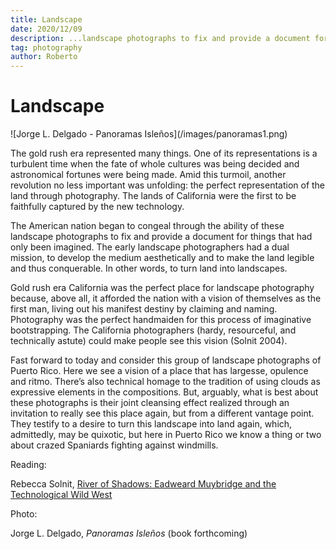 ```yaml
---
title: Landscape
date: 2020/12/09
description: ...landscape photographs to fix and provide a document for things that had only been imagined.
tag: photography
author: Roberto
---
```


# Landscape

<div id="very-important-image">
![Jorge L. Delgado - Panoramas Isleños](/images/panoramas1.png)
</div>

The gold rush era represented many things. One of its representations is a turbulent time when the fate of whole cultures was being decided and astronomical fortunes were being made. Amid this turmoil, another revolution no less important was unfolding: the perfect representation of the land through photography. The lands of California were the first to be faithfully captured by the new technology.

The American nation began to congeal through the ability of these landscape photographs to fix and provide a document for things that had only been imagined. The early landscape photographers had a dual mission, to develop the medium aesthetically and to make the land legible and thus conquerable. In other words, to turn land into landscapes.

Gold rush era California was the perfect place for landscape photography because, above all, it afforded the nation with a vision of themselves as the first man, living out his manifest destiny by claiming and naming. Photography was the perfect handmaiden for this process of imaginative bootstrapping. The California photographers (hardy, resourceful, and technically astute) could make people see this vision (Solnit 2004).

Fast forward to today and consider this group of landscape photographs of Puerto Rico. Here we see a vision of a place that has largesse, opulence and ritmo. There’s also technical homage to the tradition of using clouds as expressive elements in the compositions. But, arguably, what is best about these photographs is their joint cleansing effect realized through an invitation to really see this place again, but from a different vantage point. They testify to a desire to turn this landscape into land again, which, admittedly, may be quixotic, but here in Puerto Rico we know a thing or two about crazed Spaniards fighting against windmills.

Reading:

Rebecca Solnit, [River of Shadows: Eadweard Muybridge and the Technological Wild West](https://www.amazon.com/River-Shadows-Eadweard-Muybridge-Technological/dp/0142004103)

Photo:

Jorge L. Delgado, _Panoramas Isleños_ (book forthcoming)
